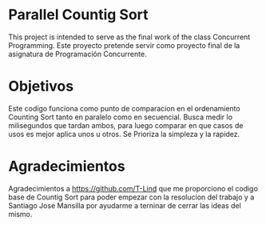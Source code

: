 # Parallel Countig Sort
This project is intended to serve as the final work of the class Concurrent Programming.
Este proyecto pretende servir como proyecto final de la asignatura de Programación Concurrente.

# Objetivos
Este codigo funciona como punto de comparacion en el ordenamiento Counting Sort tanto en paralelo como en secuencial.
Busca medir lo milisegundos que tardan ambos, para luego comparar en que casos de usos es mejor aplica unos u otros. 
Se Prioriza la simpleza y la rapidez.

# Agradecimientos
Agradecimientos a https://github.com/T-Lind que me proporciono el codigo base de Countig Sort para poder empezar con la resolucion del trabajo y a Santiago Jose Mansilla por ayudarme a terninar de cerrar las ideas del mismo.
